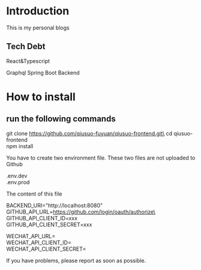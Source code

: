 # Introduction
This is my personal blogs

## Tech Debt
React&Typescript

Graphql
Spring Boot Backend

# How to install

## run the following commands

git clone https://github.com/qiusuo-fuyuan/qiusuo-frontend.git\
cd qiusuo-frontend\
npm install

You have to create two environment file. These two files are not uploaded to Github

.env.dev  
.env.prod 

The content of this file


BACKEND_URI="http://localhost:8080"\
GITHUB_API_URL=https://github.com/login/oauth/authorize\
GITHUB_API_CLIENT_ID=xxx\
GITHUB_API_CLIENT_SECRET=xxx

WECHAT_API_URL=\
WECHAT_API_CLIENT_ID=\
WECHAT_API_CLIENT_SECRET=

If you have problems, please report as soon as possible.